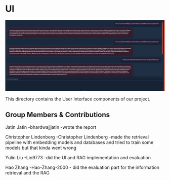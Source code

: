 # UI

![Preview](preview1.png)

This directory contains the User Interface components of our project.

## Group Members & Contributions

Jatin Jatin -bhardwajjjatin -wrote the report 

Christopher Lindenberg -Christopher Lindenberg -made the retrieval pipeline with embedding models and databases and tried to train some models but that kinda went wrong

Yulin Liu -Lin9773 -did the UI and RAG implementation and evaluation

Hao Zhang -Hao-Zhang-2000 - did the evaluation part for the information retrieval and the RAG
